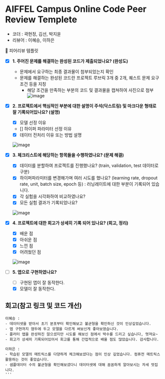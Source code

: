 # AIFFEL Campus Online Code Peer Review Templete
- 코더 : 곽현정, 김선, 박지윤
- 리뷰어 : 이혜승, 이하은


<aside>
🤔 피어리뷰 템플릿

- [x]  **1. 주어진 문제를 해결하는 완성된 코드가 제출되었나요? (완성도)**
    - 문제에서 요구하는 최종 결과물이 첨부되었는지 확인
    - 문제를 해결하는 완성된 코드란 프로젝트 루브릭 3개 중 2개, 
    퀘스트 문제 요구조건 등을 지칭
        - 해당 조건을 만족하는 부분의 코드 및 결과물을 캡쳐하여 사진으로 첨부
    ![image](https://github.com/user-attachments/assets/01bcd803-f2b6-4aba-b7d4-d5870f917f2b)
  

- [x]  **2. 프로젝트에서 핵심적인 부분에 대한 설명이 주석(닥스트링) 및 마크다운 형태로 잘 기록되어있나요? (설명)**
    - [x]  모델 선정 이유
    - []  하이퍼 파라미터 선정 이유
    - [x]  데이터 전처리 이유 또는 방법 설명

    ![image](https://github.com/user-attachments/assets/cf3f00b1-37a8-485d-a2c5-648b207b7f0b)



- [x]  **3. 체크리스트에 해당하는 항목들을 수행하였나요? (문제 해결)**
    - [x]  데이터를 분할하여 프로젝트를 진행했나요? (train, validation, test 데이터로 구분)
    - [x]  하이퍼파라미터를 변경해가며 여러 시도를 했나요? (learning rate, dropout rate, unit, batch size, epoch 등) : 러닝레이트에 대한 부분이 기록되어 있습니다.
    - [x]  각 실험을 시각화하여 비교하였나요?
    - [x]  모든 실험 결과가 기록되었나요?

    ![image](https://github.com/user-attachments/assets/708d9e75-e905-4595-b398-bf962ef24f31)  


- [x]  **4. 프로젝트에 대한 회고가 상세히 기록 되어 있나요? (회고, 정리)**
    - [x]  배운 점
    - [x]  아쉬운 점
    - [x]  느낀 점
    - [x]  어려웠던 점
          
    ![image](https://github.com/user-attachments/assets/1c27feb9-3e54-4f11-b001-dd4de1ca3959)



- [ ]  **5.  앱으로 구현하였나요?**
    - [ ]  구현된 앱이 잘 동작한다.
    - [x]  모델이 잘 동작한다.

# 회고(참고 링크 및 코드 개선)
```
이혜승 :
- 데이터셋을 받아서 초기 분포부터 확인해보고 불균형을 확인하신 것이 인상깊었습니다. 
- 앱 구현까지 염두에 두고 모델을 다르게 써보신게 좋아보였습니다.
- 플러터 앱을 완성하진 않으셨지만 시도를 해보신 점에서 박수를 드리고 싶습니다, 멋져요~
- 회고가 상세히 기록되어있어서 회고를 통해 간접적으로 배울 점도 많았습니다. 감사합니다.

이하은 : 
- 학습된 모델의 매트릭스를 다양하게 체크해보셨다는 점이 인상 깊었습니다. 컴퓨전 매트릭스 활용하는 것이 좋았습니다. 
- 샘플데이터 수의 불균형을 확인해보셨다니 데이터셋에 대해 꼼꼼하게 알아보시는 자세 멋집니다.
'''
